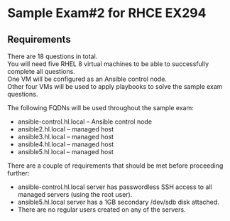 # Sample Exam\#2 for RHCE EX294

## Requirements

There are 18 questions in total.\
You will need five RHEL 8 virtual machines to be able to successfully complete all questions.\
One VM will be configured as an Ansible control node.\
Other four VMs will be used to apply playbooks to solve the sample exam questions.

The following FQDNs will be used throughout the sample exam:
- ansible-control.hl.local – Ansible control node
- ansible2.hl.local – managed host
- ansible3.hl.local – managed host
- ansible4.hl.local – managed host
- ansible5.hl.local – managed host

There are a couple of requirements that should be met before proceeding further:
- ansible-control.hl.local server has passwordless SSH access to all managed servers (using the root user).
- ansible5.hl.local server has a 1GB secondary /dev/sdb disk attached.
- There are no regular users created on any of the servers.
